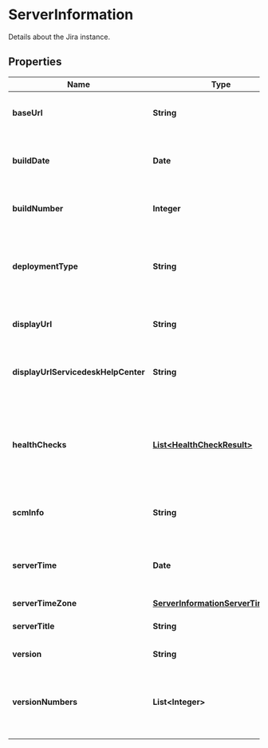 

# ServerInformation

Details about the Jira instance.

## Properties

| Name | Type | Description | Notes |
|------------ | ------------- | ------------- | -------------|
|**baseUrl** | **String** | The base URL of the Jira instance. |  [optional] |
|**buildDate** | **Date** | The timestamp when the Jira version was built. |  [optional] |
|**buildNumber** | **Integer** | The build number of the Jira version. |  [optional] |
|**deploymentType** | **String** | The type of server deployment. This is always returned as *Cloud*. |  [optional] |
|**displayUrl** | **String** | The display URL of the Jira instance. |  [optional] |
|**displayUrlServicedeskHelpCenter** | **String** | The display URL of the Servicedesk Help Center. |  [optional] |
|**healthChecks** | [**List&lt;HealthCheckResult&gt;**](HealthCheckResult.md) | Jira instance health check results. Deprecated and no longer returned. |  [optional] |
|**scmInfo** | **String** | The unique identifier of the Jira version. |  [optional] |
|**serverTime** | **Date** | The time in Jira when this request was responded to. |  [optional] |
|**serverTimeZone** | [**ServerInformationServerTimeZone**](ServerInformationServerTimeZone.md) |  |  [optional] |
|**serverTitle** | **String** | The name of the Jira instance. |  [optional] |
|**version** | **String** | The version of Jira. |  [optional] |
|**versionNumbers** | **List&lt;Integer&gt;** | The major, minor, and revision version numbers of the Jira version. |  [optional] |



